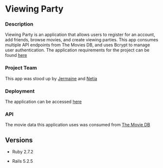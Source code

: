 # Viewing Party
### Description
Viewing Party is an application that allows users to register for an account, add friends, browse movies, and create viewing parties. This app consumes multiple API endpoints from The Movies DB, and uses Bcrypt to manage user authentication. The application requirements for the project can be found [here](https://backend.turing.io/module3/projects/viewing_party)

### Project Team
This app was stood up by [Jermaine](https://github.com/Jaybraum) and [Netia](https://github.com/netia1128)

### Deployment
The application can be accessed [here](https://damp-reef-39095.herokuapp.com/)

### API
The movie data this application uses was consumed from [The Movie DB](https://developers.themoviedb.org/3/getting-started/introduction) 

## Versions
- Ruby 2.7.2

- Rails 5.2.5
